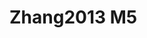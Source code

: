 # Zhang2013 M5
<a name="material" />
<script type="application/ld+json">

  {
    "@context": "https://schema.org/",
    "@type": "ChemicalSubstance",
    "http://purl.org/dc/terms/conformsTo":
      {
        "@type": "CreativeWork",
        "@id": "https://bioschemas.org/profiles/ChemicalSubstance/0.4-RELEASE/"
      },
    "@id": "https://egonw.github.io/nanowiki/nanowiki310.html#material",
    "name": "Zhang2013 M5",
    "sameAs: "http://127.0.0.1/mediawiki/index.php/Special:URIResolver/Zhang2013_M5"
  }
</script>

